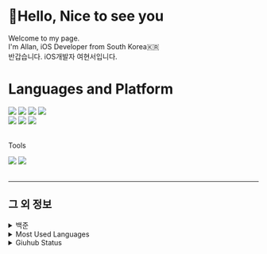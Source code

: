 <div align="left">
<!--   <img src="https://capsule-render.vercel.app/api?type=slice&color=auto&height=300&section=header&text=Team11%20🔥코친놈들🔥&desc=2023%20LIKELION%20APP-iOS3rd&animation=twinkling&fontSize=80&descSize=30&FontAlign=40&descAlignY=70" />
  <h1>iOS개발자를 꿈꾸는 멋사 3기생 여현서 입니다</h1> -->
  <h1>👋Hello, Nice to see you</h1>
  Welcome to my page.
  <br>
  I'm Allan, iOS Developer from South Korea🇰🇷
  <br>
  반갑습니다. iOS개발자 여현서입니다.
  <br>
  <h1>Languages and Platform</h1>
  <img src="https://img.shields.io/badge/C-A8B9CC?style=for-the-badge&logo=c&logoColor=white"> <!-- C -->
  <img src="https://img.shields.io/badge/C%2B%2B-00599C?style=for-the-badge&logo=c%2B%2B&logoColor=white"> <!-- C++ -->
  <img src="https://img.shields.io/badge/Vim-019733?style=for-the-badge&logo=vim&logoColor=white"> <!-- Vim -->
  <img src="https://img.shields.io/badge/HTML5-E34F26?style=for-the-badge&logo=html5&logoColor=white"><br> <!-- HTML -->
  <img src="https://img.shields.io/badge/CSS3-1572B6?style=for-the-badge&logo=css3&logoColor=white"> <!-- CSS -->
  <img src="https://img.shields.io/badge/JavaScript-F7DF1E?style=for-the-badge&logo=javascript&logoColor=white"> <!-- Java -->
  <img src="https://img.shields.io/badge/Swfit-F05138?style=for-the-badge&logo=swift&logoColor=white"> <!-- Swift -->
  <!-- SwiftUI -->
  <!-- UIKit -->
  <!-- JavaScript -->
  <!-- Markdown -->
  
  <br>
  <br>
  <p>Tools</p>
  <img src="https://img.shields.io/badge/Visual Studio Code-007ACC?style=for-the-badge&logo=visual studio code&logoColor=white">
  <img src="https://img.shields.io/badge/Xcode-147EFB?style=for-the-badge&logo=xcode&logoColor=white">
  <br>
  <br>
</div>

---
## 그 외 정보

<details>
  
  <summary>백준</summary> 
  
  [![Solved.ac Profile](http://mazassumnida.wtf/api/v2/generate_badge?boj=dogo)](https://solved.ac/dogo/)
  
  </details>

  <details>
  
  <summary>Most Used Languages</summary> 
  
  ![Top Langs](https://github-readme-stats.vercel.app/api/top-langs/?username=ahario&layout=compact)
  
  </details>

  <details>
  
  <summary>Giuhub Status</summary> 
  
  [![Ahario's GitHub stats](https://github-readme-stats.vercel.app/api?username=Ahario)](https://github.com/anuraghazra/github-readme-stats)
  
  </details>

<!-- 
[![Solved.ac Profile](http://mazassumnida.wtf/api/v2/generate_badge?boj=dogo)](https://solved.ac/dogo/)<br>
![Top Langs](https://github-readme-stats.vercel.app/api/top-langs/?username=ahario&layout=compact) [![Ahario's GitHub stats](https://github-readme-stats.vercel.app/api?username=Ahario)](https://github.com/anuraghazra/github-readme-stats)
<br>
[![Hits](https://hits.seeyoufarm.com/api/count/incr/badge.svg?url=https%3A%2F%2Fgithub.com%2FAhario&count_bg=%2379C83D&title_bg=%23555555&icon=&icon_color=%23E7E7E7&title=hits&edge_flat=false)](https://hits.seeyoufarm.com)
-->
<!-- Just in case
## 취미👾
* 게임
* 음악, 영화 감상
* 헬스🏋️‍♂️
https://github.com/Ahario/mygomoku
![Anurag's GitHub stats](https://github-readme-stats.vercel.app/api?username=Ahario&theme=great-gatsby&show_icons=true)
-->
